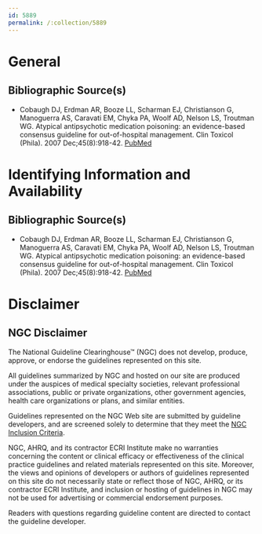 ```yaml
---
id: 5889
permalink: /:collection/5889
---
```


# General

## Bibliographic Source(s)

- Cobaugh DJ, Erdman AR, Booze LL, Scharman EJ, Christianson G, Manoguerra AS, Caravati EM, Chyka PA, Woolf AD, Nelson LS, Troutman WG. Atypical antipsychotic medication poisoning: an evidence-based consensus guideline for out-of-hospital management. Clin Toxicol (Phila). 2007 Dec;45(8):918-42. [ PubMed ](http://www.ncbi.nlm.nih.gov/entrez/query.fcgi?cmd=Retrieve&db=pubmed&dopt=Abstract&list_uids=18163235)

# Identifying Information and Availability

## Bibliographic Source(s)

- Cobaugh DJ, Erdman AR, Booze LL, Scharman EJ, Christianson G, Manoguerra AS, Caravati EM, Chyka PA, Woolf AD, Nelson LS, Troutman WG. Atypical antipsychotic medication poisoning: an evidence-based consensus guideline for out-of-hospital management. Clin Toxicol (Phila). 2007 Dec;45(8):918-42. [ PubMed ](http://www.ncbi.nlm.nih.gov/entrez/query.fcgi?cmd=Retrieve&db=pubmed&dopt=Abstract&list_uids=18163235)

# Disclaimer

## NGC Disclaimer

The National Guideline Clearinghouse™ (NGC) does not develop, produce, approve, or endorse the guidelines represented on this site.

All guidelines summarized by NGC and hosted on our site are produced under the auspices of medical specialty societies, relevant professional associations, public or private organizations, other government agencies, health care organizations or plans, and similar entities.

Guidelines represented on the NGC Web site are submitted by guideline developers, and are screened solely to determine that they meet the [NGC Inclusion Criteria](/help-and-about/summaries/inclusion-criteria).

NGC, AHRQ, and its contractor ECRI Institute make no warranties concerning the content or clinical efficacy or effectiveness of the clinical practice guidelines and related materials represented on this site. Moreover, the views and opinions of developers or authors of guidelines represented on this site do not necessarily state or reflect those of NGC, AHRQ, or its contractor ECRI Institute, and inclusion or hosting of guidelines in NGC may not be used for advertising or commercial endorsement purposes.

Readers with questions regarding guideline content are directed to contact the guideline developer.

